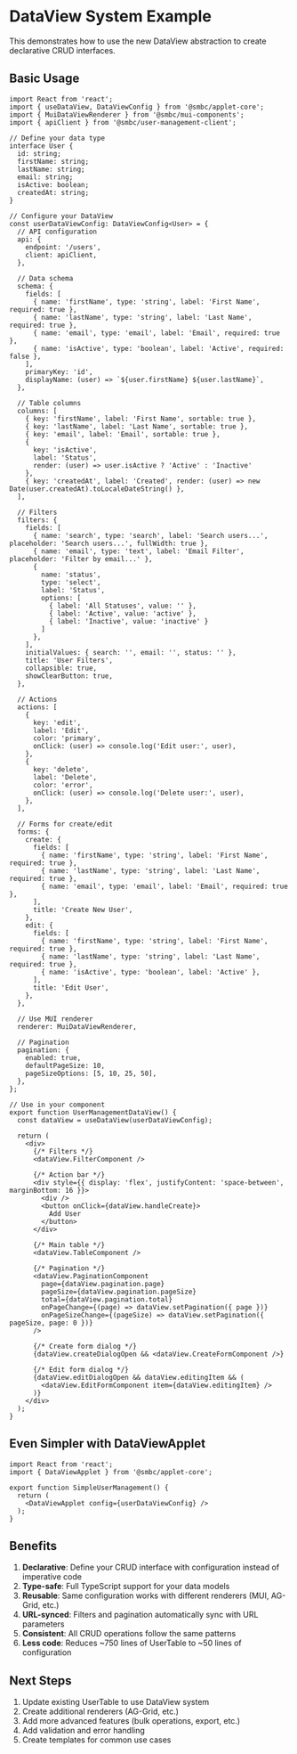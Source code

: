 # DataView System Example

This demonstrates how to use the new DataView abstraction to create declarative CRUD interfaces.

## Basic Usage

```tsx
import React from 'react';
import { useDataView, DataViewConfig } from '@smbc/applet-core';
import { MuiDataViewRenderer } from '@smbc/mui-components';
import { apiClient } from '@smbc/user-management-client';

// Define your data type
interface User {
  id: string;
  firstName: string;
  lastName: string;
  email: string;
  isActive: boolean;
  createdAt: string;
}

// Configure your DataView
const userDataViewConfig: DataViewConfig<User> = {
  // API configuration
  api: {
    endpoint: '/users',
    client: apiClient,
  },

  // Data schema
  schema: {
    fields: [
      { name: 'firstName', type: 'string', label: 'First Name', required: true },
      { name: 'lastName', type: 'string', label: 'Last Name', required: true },
      { name: 'email', type: 'email', label: 'Email', required: true },
      { name: 'isActive', type: 'boolean', label: 'Active', required: false },
    ],
    primaryKey: 'id',
    displayName: (user) => `${user.firstName} ${user.lastName}`,
  },

  // Table columns
  columns: [
    { key: 'firstName', label: 'First Name', sortable: true },
    { key: 'lastName', label: 'Last Name', sortable: true },
    { key: 'email', label: 'Email', sortable: true },
    { 
      key: 'isActive', 
      label: 'Status', 
      render: (user) => user.isActive ? 'Active' : 'Inactive' 
    },
    { key: 'createdAt', label: 'Created', render: (user) => new Date(user.createdAt).toLocaleDateString() },
  ],

  // Filters
  filters: {
    fields: [
      { name: 'search', type: 'search', label: 'Search users...', placeholder: 'Search users...', fullWidth: true },
      { name: 'email', type: 'text', label: 'Email Filter', placeholder: 'Filter by email...' },
      { 
        name: 'status', 
        type: 'select', 
        label: 'Status',
        options: [
          { label: 'All Statuses', value: '' },
          { label: 'Active', value: 'active' },
          { label: 'Inactive', value: 'inactive' }
        ]
      },
    ],
    initialValues: { search: '', email: '', status: '' },
    title: 'User Filters',
    collapsible: true,
    showClearButton: true,
  },

  // Actions
  actions: [
    {
      key: 'edit',
      label: 'Edit',
      color: 'primary',
      onClick: (user) => console.log('Edit user:', user),
    },
    {
      key: 'delete',
      label: 'Delete',
      color: 'error',
      onClick: (user) => console.log('Delete user:', user),
    },
  ],

  // Forms for create/edit
  forms: {
    create: {
      fields: [
        { name: 'firstName', type: 'string', label: 'First Name', required: true },
        { name: 'lastName', type: 'string', label: 'Last Name', required: true },
        { name: 'email', type: 'email', label: 'Email', required: true },
      ],
      title: 'Create New User',
    },
    edit: {
      fields: [
        { name: 'firstName', type: 'string', label: 'First Name', required: true },
        { name: 'lastName', type: 'string', label: 'Last Name', required: true },
        { name: 'isActive', type: 'boolean', label: 'Active' },
      ],
      title: 'Edit User',
    },
  },

  // Use MUI renderer
  renderer: MuiDataViewRenderer,

  // Pagination
  pagination: {
    enabled: true,
    defaultPageSize: 10,
    pageSizeOptions: [5, 10, 25, 50],
  },
};

// Use in your component
export function UserManagementDataView() {
  const dataView = useDataView(userDataViewConfig);

  return (
    <div>
      {/* Filters */}
      <dataView.FilterComponent />
      
      {/* Action bar */}
      <div style={{ display: 'flex', justifyContent: 'space-between', marginBottom: 16 }}>
        <div />
        <button onClick={dataView.handleCreate}>
          Add User
        </button>
      </div>

      {/* Main table */}
      <dataView.TableComponent />

      {/* Pagination */}
      <dataView.PaginationComponent 
        page={dataView.pagination.page}
        pageSize={dataView.pagination.pageSize}
        total={dataView.pagination.total}
        onPageChange={(page) => dataView.setPagination({ page })}
        onPageSizeChange={(pageSize) => dataView.setPagination({ pageSize, page: 0 })}
      />

      {/* Create form dialog */}
      {dataView.createDialogOpen && <dataView.CreateFormComponent />}

      {/* Edit form dialog */}
      {dataView.editDialogOpen && dataView.editingItem && (
        <dataView.EditFormComponent item={dataView.editingItem} />
      )}
    </div>
  );
}
```

## Even Simpler with DataViewApplet

```tsx
import React from 'react';
import { DataViewApplet } from '@smbc/applet-core';

export function SimpleUserManagement() {
  return (
    <DataViewApplet config={userDataViewConfig} />
  );
}
```

## Benefits

1. **Declarative**: Define your CRUD interface with configuration instead of imperative code
2. **Type-safe**: Full TypeScript support for your data models
3. **Reusable**: Same configuration works with different renderers (MUI, AG-Grid, etc.)
4. **URL-synced**: Filters and pagination automatically sync with URL parameters
5. **Consistent**: All CRUD operations follow the same patterns
6. **Less code**: Reduces ~750 lines of UserTable to ~50 lines of configuration

## Next Steps

1. Update existing UserTable to use DataView system
2. Create additional renderers (AG-Grid, etc.)
3. Add more advanced features (bulk operations, export, etc.)
4. Add validation and error handling
5. Create templates for common use cases